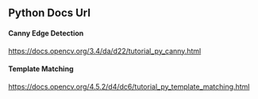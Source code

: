 ## Python Docs Url

#### Canny Edge Detection
https://docs.opencv.org/3.4/da/d22/tutorial_py_canny.html

#### Template Matching
https://docs.opencv.org/4.5.2/d4/dc6/tutorial_py_template_matching.html